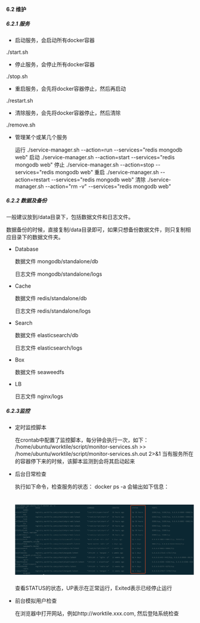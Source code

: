 #### **6.2 维护**
##### 6.2.1 服务
* 启动服务，会启动所有docker容器

 ./start.sh
* 停止服务，会停止所有docker容器
 
 ./stop.sh
* 重启服务，会先将docker容器停止，然后再启动
 
 ./restart.sh
* 清除服务，会先将docker容器停止，然后清除
 
 ./remove.sh
* 管理某个或某几个服务

  运行
  ./service-manager.sh --action=run --services="redis mongodb web"
  启动
  ./service-manager.sh --action=start --services="redis mongodb web"
  停止
  ./service-manager.sh --action=stop --services="redis mongodb web"
  重启
  ./service-manager.sh --action=restart --services="redis mongodb web"
  清除
  ./service-manager.sh --action="rm -v" --services="redis mongodb web"
  
##### 6.2.2 数据及备份
一般建议放到/data目录下，包括数据文件和日志文件。

数据备份的时候，直接复制/data目录即可，如果只想备份数据文件，则只复制相应目录下的数据文件夹。
* Database

  数据文件
  mongodb/standalone/db
 
   日志文件
  mongodb/standalone/logs
* Cache

  数据文件
  redis/standalone/db
  
  日志文件
  redis/standalone/logs
* Search

  数据文件
  elasticsearch/db
  
  日志文件
  elasticsearch/logs
* Box
  
  数据文件
  seaweedfs
* LB
  
  日志文件
  nginx/logs
  
##### 6.2.3监控
* 定时监控脚本
  
  在crontab中配置了监控脚本，每分钟会执行一次，如下：
  /home/ubuntu/worktile/script/monitor-services.sh >> 
  /home/ubuntu/worktile/script/monitor-services.sh.out 2>&1
  当有服务所在的容器停下来的时候，该脚本监测到会将其启动起来
* 后台日常检查

  执行如下命令，检查服务的状态：
  docker ps -a
  会输出如下信息：
  # ![](/assets/6.2.3.jpg) 
  
  查看STATUS的状态，UP表示在正常运行，Exited表示已经停止运行
* 前台模拟用户检查

  在浏览器中打开网站，例如http://worktile.xxx.com, 然后登陆系统检查
 
